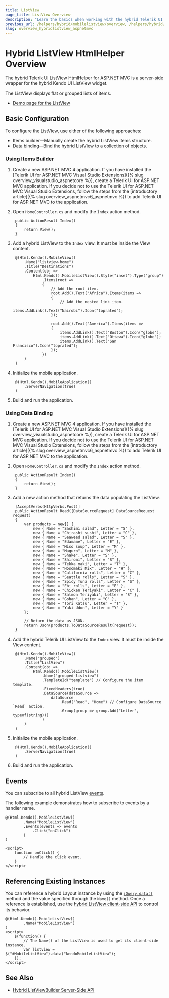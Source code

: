 ```yaml
---
title: ListView
page_title: ListView Overview
description: "Learn the basics when working with the hybrid Telerik UI ListView HtmlHelper for ASP.NET MVC."
previous_url: /helpers/hybrid/mobilelistview/overview, /helpers/hybrid/mobilelistview
slug: overview_hybridlistview_aspnetmvc
---
```


# Hybrid ListView HtmlHelper Overview

The hybrid Telerik UI ListView HtmlHelper for ASP.NET MVC is a server-side wrapper for the hybrid Kendo UI ListView widget.

The ListView displays flat or grouped lists of items.

* [Demo page for the ListView](https://demos.telerik.com/kendo-ui/m/index#mobile-listview/index)

## Basic Configuration

To configure the ListView, use either of the following approaches:

* Items builder&mdash;Manually create the hybrid ListView items structure.
* Data binding&mdash;Bind the hybrid ListView to a collection of objects.

### Using Items Builder

1. Create a new ASP.NET MVC 4 application. If you have installed the [Telerik UI for ASP.NET MVC Visual Studio Extensions]({% slug overview_visualstudio_aspnetcore %}), create a Telerik UI for ASP.NET MVC application. If you decide not to use the Telerik UI for ASP.NET MVC Visual Studio Extensions, follow the steps from the [introductory article]({% slug overview_aspnetmvc6_aspnetmvc %}) to add Telerik UI for ASP.NET MVC to the application.
1. Open `HomeController.cs` and modify the `Index` action method.

        public ActionResult Index()
        {
            return View();
        }

1. Add a hybrid ListView to the `Index` view. It must be inside the View content.

        @(Html.Kendo().MobileView()
            .Name("listview-home")
            .Title("Destinations")
            .Content(obj =>
                Html.Kendo().MobileListView().Style("inset").Type("group")
                    .Items(root =>
                    {
                        // Add the root item.
                        root.Add().Text("Africa").Items(items =>
                        {
                            // Add the nested link item.
                            items.AddLink().Text("Nairobi").Icon("toprated");
                        });

                        root.Add().Text("America").Items(items =>
                        {
                            items.AddLink().Text("Boston").Icon("globe");
                            items.AddLink().Text("Ottawa").Icon("globe");
                            items.AddLink().Text("San Francisco").Icon("toprated");
                        });
                    })
            )
        )

1. Initialize the mobile application.

        @(Html.Kendo().MobileApplication()
            .ServerNavigation(true)
        )

1. Build and run the application.

### Using Data Binding

1. Create a new ASP.NET MVC 4 application. If you have installed the [Telerik UI for ASP.NET MVC Visual Studio Extensions]({% slug overview_visualstudio_aspnetcore %}), create a Telerik UI for ASP.NET MVC application. If you decide not to use the Telerik UI for ASP.NET MVC Visual Studio Extensions, follow the steps from the [introductory article]({% slug overview_aspnetmvc6_aspnetmvc %}) to add Telerik UI for ASP.NET MVC to the application.
1. Open `HomeController.cs` and modify the `Index` action method.

        public ActionResult Index()
        {
            return View();
        }

1. Add a new action method that returns the data populating the ListView.

        [AcceptVerbs(HttpVerbs.Post)]
        public ActionResult Read([DataSourceRequest] DataSourceRequest request)
        {
            var products = new[] {
                new { Name = "Sashimi salad", Letter = "S" },
                new { Name = "Chirashi sushi", Letter = "C" },
                new { Name = "Seaweed salad", Letter = "S" },
                new { Name = "Edamame", Letter = "E" },
                new { Name = "Miso soup", Letter = "M" },
                new { Name = "Maguro", Letter = "M" },
                new { Name = "Shake", Letter = "S" },
                new { Name = "Shiromi", Letter = "S" },
                new { Name = "Tekka maki", Letter = "T" },
                new { Name = "Hosomaki Mix", Letter = "H" },
                new { Name = "California rolls", Letter = "C" },
                new { Name = "Seattle rolls", Letter = "S" },
                new { Name = "Spicy Tuna rolls", Letter = "S" },
                new { Name = "Ebi rolls", Letter = "E" },
                new { Name = "Chicken Teriyaki", Letter = "C" },
                new { Name = "Salmon Teriyaki", Letter = "S" },
                new { Name = "Gohan", Letter = "G" },
                new { Name = "Tori Katsu", Letter = "T" },
                new { Name = "Yaki Udon", Letter = "Y" }
            };

            // Return the data as JSON.
            return Json(products.ToDataSourceResult(request));
        }

1. Add the hybrid Telerik UI ListView to the `Index` view. It must be inside the View content.

        @(Html.Kendo().MobileView()
            .Name("grouped")
            .Title("ListView")
            .Content(obj =>
                Html.Kendo().MobileListView()
                    .Name("grouped-listview")
                    .TemplateId("template") // Configure the item template.
                    .FixedHeaders(true)
                    .DataSource(dataSource =>
                        dataSource
                            .Read("Read", "Home") // Configure DataSource `Read` action.
                            .Group(group => group.Add("Letter", typeof(string)))
                    )
            )
        )

1. Initialize the mobile application.

        @(Html.Kendo().MobileApplication()
            .ServerNavigation(true)
        )

1. Build and run the application.

## Events

You can subscribe to all hybrid ListView [events](https://docs.telerik.com/kendo-ui/api/javascript/ui/listview#events).

The following example demonstrates how to subscribe to events by a handler name.

    @(Html.Kendo().MobileListView()
            .Name("MobileListView")
            .Events(events => events
                .Click("onClick")
            )
    )

    <script>
        function onClick() {
            // Handle the click event.
        }
    </script>

## Referencing Existing Instances

You can reference a hybrid Layout instance by using the [`jQuery.data()`](http://api.jquery.com/jQuery.data/) method and the value specified through the `Name()` method. Once a reference is established, use the [hybrid ListView client-side API](https://docs.telerik.com/kendo-ui/api/javascript/ui/listview#methods) to control its behavior.

    @(Html.Kendo().MobileListView()
            .Name("MobileListView")
    )
    <script>
        $(function() {
            // The Name() of the ListView is used to get its client-side instance.
            var listview = $("#MobileListView").data("kendoMobileListView");
        });
    </script>
    
## See Also

* [Hybrid ListViewBuilder Server-Side API](https://docs.telerik.com/aspnet-mvc/api/Kendo.Mvc.UI.Fluent/MobileListViewBuilder)
